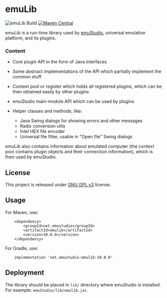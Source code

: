 # emuLib
![emuLib Build](https://github.com/emustudio/emuLib/workflows/emuLib%20Build/badge.svg)
[![Maven Central](https://maven-badges.herokuapp.com/maven-central/net.sf.emustudio/emuLib/badge.svg)](https://maven-badges.herokuapp.com/maven-central/net.sf.emustudio/emuLib)

emuLib is a run-time library used by [emuStudio](https://github.com/emustudio/emuStudio), universal emulation platform,
and its plugins.

### Content
 
- Core plugin API in the form of Java interfaces
- Some abstract implementations of the API which partially implement the common stuff
- Context pool or register which holds all registered plugins, which can be then obtained easily by other plugins 
- emuStudio main-module API which can be used by plugins
- Helper classes and methods, like:

    * Java Swing dialogs for showing errors and other messages
    * Radix conversion utils
    * Intel HEX file encoder
    * Universal file filter, usable in "Open file" Swing dialogs

emuLib also contains information about emulated computer (the context pool contains plugin objects and their connection
information), which is then used by emuStudio.

## License

This project is released under [GNU GPL v3](https://www.gnu.org/licenses/gpl-3.0.html) license.

## Usage

For Maven, use:

```
    <dependency>
        <groupId>net.emustudio</groupId>
        <artifactId>emulib</artifactId>
        <version>10.0.0</version>
    </dependency>
```

For Gradle, use:

```
    implementation 'net.emustudio:emulib:10.0.0'
```

## Deployment

The library should be placed in `lib/` directory where emuStudio is installed.
For example: `emuStudio/lib/emulib.jar`.
